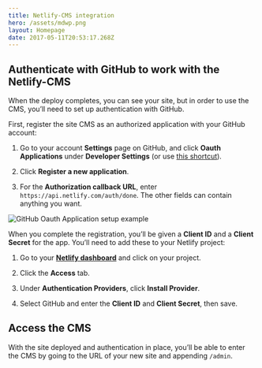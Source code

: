 ```yaml
---
title: Netlify-CMS integration
hero: /assets/mdwp.png
layout: Homepage
date: 2017-05-11T20:53:17.268Z
---
```

## Authenticate with GitHub to work with the Netlify-CMS

When the deploy completes, you can see your site, but in order to use the CMS, you’ll need to set up authentication with GitHub.

First, register the site CMS as an authorized application with your GitHub account:

1. Go to your account **Settings** page on GitHub, and click **Oauth Applications** under **Developer Settings** (or use [this shortcut](https://github.com/settings/developers)).

2. Click **Register a new application**.

3. For the **Authorization callback URL**, enter `https://api.netlify.com/auth/done`. The other fields can contain anything you want.

![GitHub Oauth Application setup example](https://www.netlifycms.org/img/github-oauth.png?raw=true)

When you complete the registration, you’ll be given a **Client ID** and a **Client Secret** for the app. You’ll need to add these to your Netlify project:

1. Go to your **[Netlify dashboard](https://app.netlify.com/)** and click on your project.

2. Click the **Access** tab.

3. Under **Authentication Providers**, click **Install Provider**.

4. Select GitHub and enter the **Client ID** and **Client Secret**, then save.

## Access the CMS

With the site deployed and authentication in place, you’ll be able to
 enter the CMS by going to the URL of your new site and appending `/admin`.
